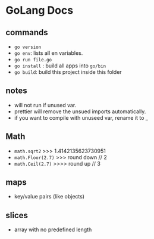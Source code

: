 # GoLang Docs
## commands
- `go version`
- `go env`: lists all en variables.
- `go run file.go`
- `go install` : build all apps into `go/bin`
- `go build`: build this project inside this folder

## notes
- will not run if unused var.
- prettier will remove the unsued imports automatically.
- if you want to compile with unuseed var, rename it to _


## Math
- `math.sqrt2` >>> 1.4142135623730951
- `math.Floor(2.7)`  >>> round down // 2
- `math.Ceil(2.7)`  >>>> round up // 3

## maps
- key/value pairs (like objects)

## slices
- array with no predefined length
